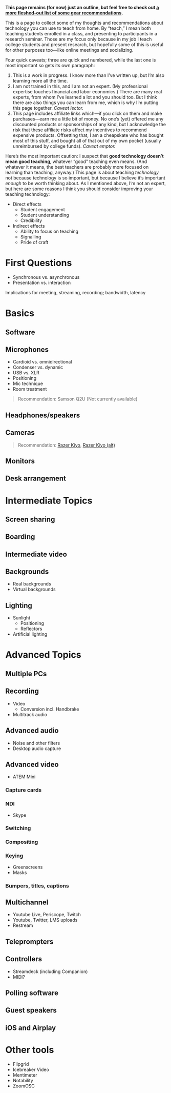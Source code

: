 **This page remains (for now) just an outline, but feel free to check out [a more fleshed-out list of some gear recommendations](https://kit.co/lukestein/teach-from-home-technology).**

This is a page to collect some of my thoughts and recommendations about technology you can use to teach from home. By “teach,” I mean both teaching students enrolled in a class, and presenting to participants in a research seminar. Those are my focus only because in my job I teach college students and present research, but hopefully some of this is useful for other purposes too—like online meetings and socializing.

Four quick caveats; three are quick and numbered, while the last one is most important so gets its own paragraph:
1. This is a work in progress. I know more than I’ve written up, but I’m also learning more all the time.
2. I am not trained in this, and I am not an expert. (My professional expertise touches financial and labor economics.) There are many real experts, from whom I’ve learned a lot and you should too. But I think there are also things you can learn from me, which is why I’m putting this page together. *Caveat lector.*
3. This page includes affiliate links which—if you click on them and make purchases—earn me a little bit of money. No one’s (yet) offered me any discounted products or sponsorships of any kind, but I acknowledge the risk that these affiliate risks affect my incentives to recommend expensive products. Offsetting that, I am a cheapskate who has bought most of this stuff, and bought all of that out of my own pocket (usually unreimbursed by college funds). *Caveat emptor.*

Here’s the most important caution: I suspect that **good technology doesn’t mean good teaching**, whatever “good” teaching even means. (And whatever it means, the best teachers are probably more focused on learning than teaching, anyway.) This page is about teaching *technology* not because technology is so important, but because I believe it‘s important *enough* to be worth thinking about. As I mentioned above, I‘m not an expert, but here are some reasons I think you should consider improving your teaching technology:
* Direct effects
  * Student engagement
  * Student understanding
  * Credibility
* Indirect effects
  * Ability to focus on teaching
  * Signalling
  * Pride of craft


# First Questions
* Synchronous vs. asynchronous
* Presentation vs. interaction

Implications for meeting, streaming, recording; bandwidth, latency

# Basics

## Software

## Microphones
* Cardioid vs. omnidirectional
* Condenser vs. dynamic
* USB vs. XLR
* Positioning
* Mic technique
* Room treatment

> Recommendation: Samson Q2U (Not currently available)


## Headphones/speakers

## Cameras

> Recommendation: [Razer Kiyo](https://amzn.to/39Jna9l), [Razer Kiyo (alt)](https://amzn.to/3oiRYBS)


## Monitors

## Desk arrangement

# Intermediate Topics

## Screen sharing

## Boarding

## Intermediate video

## Backgrounds
* Real backgrounds
* Virtual backgrounds

## Lighting
* Sunlight
  * Positioning
  * Reflectors
* Artificial lighting


# Advanced Topics

## Multiple PCs


## Recording
* Video
  * Conversion incl. Handbrake
* Multitrack audio

## Advanced audio

* Noise and other filters
* Desktop audio capture

## Advanced video

* ATEM Mini

### Capture cards

### NDI

* Skype

### Switching

### Compositing

### Keying
* Greenscreens
* Masks

### Bumpers, titles, captions

## Multichannel
* Youtube Live, Periscope, Twitch
* Youtube, Twitter, LMS uploads
* Restream

## Teleprompters

## Controllers
* Streamdeck (including Companion)
* MIDI?

## Polling software

## Guest speakers

## iOS and Airplay


# Other tools
* Flipgrid
* Icebreaker Video
* Mentimeter
* Notability
* ZoomOSC

